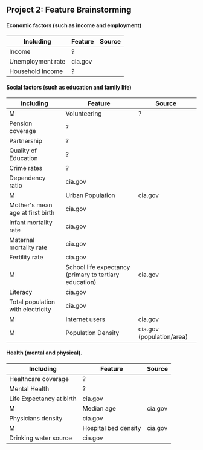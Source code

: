 ## Project 2: Feature Brainstorming

#### Economic factors (such as income and employment)

Including | Feature | Source  
----------|---------|-------
 | Income | ?
 | Unemployment rate | cia.gov
 | Household Income | ?
 


#### Social factors (such as education and family life)

Including | Feature | Source  
----------|---------|-------
 M| Volunteering | ?
 | Pension coverage | ?
 | Partnership | ?
 | Quality of Education | ?
 | Crime rates | ?
 | Dependency ratio | cia.gov
 M| Urban Population | cia.gov
 | Mother's mean age at first birth | cia.gov
 | Infant mortality rate | cia.gov
 | Maternal mortality rate | cia.gov
 | Fertility rate | cia.gov
 M| School life expectancy (primary to tertiary education) | cia.gov
 | Literacy | cia.gov
 | Total population with electricity | cia.gov
 M| Internet users | cia.gov
 M| Population Density | cia.gov (population/area)
 
     

#### Health (mental and physical).

Including | Feature | Source  
----------|---------|-------
 | Healthcare coverage | ?
 | Mental Health | ?
 | Life Expectancy at birth | cia.gov
 M| Median age | cia.gov
 | Physicians density | cia.gov
 M| Hospital bed density | cia.gov
 | Drinking water source | cia.gov
 